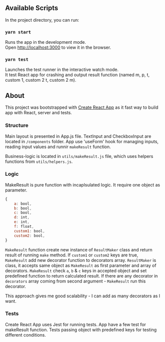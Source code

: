 ## Available Scripts

In the project directory, you can run:

### `yarn start`

Runs the app in the development mode.<br />
Open [http://localhost:3000](http://localhost:3000) to view it in the browser.

### `yarn test`

Launches the test runner in the interactive watch mode.<br />
It test React app for crashing and output result function (named m, p, t, custom 1, custom 2 t, custom 2 m).

## About
This project was bootstrapped with [Create React App](https://github.com/facebook/create-react-app) as it fast way to build app with React, server and tests.

### Structure 
Main layout is presented in App.js file.
TextInput and CheckboxInput are located in `/components` folder.
App use 'useForm' hook for managing inputs, reading input values and runnir `makeResult` function.

Business-logic is located in `utils/makeResult.js` file, which uses helpers functions from `utils/helpers.js`.

### Logic
MakeResult is pure function with incaplsulated logic. It require one object as parameter. 
```javascript
{
    a: bool,
    b: bool,
    c: bool,
    d: int,
    e: int,
    f: float,
    custom1: bool,
    custom2: bool,
}
```
`MakeResult` function create new instance of `ResultMaker` class and return result of running `make` method.
If `custom1` or `custom2` keys are true, `MakeResult` add new decorator function to decorators array.
`ResultMaker` is class, it accepts same object as `MakeResult` as first parameter and array of decorators.
`MakeResult` check `a`, `b` & `c` keys in accepted object and set predefined function to return calculated result.
If there are any decorator in `decorators` array coming from second argument - `MakeResult` run this decorator.

This approach gives me good scalability - I can add as many decorators as I want.

### Tests
Create React App uses Jest for running tests.
App have a few test for makeResult function. Tests passing object with predefined keys for testing different conditions.